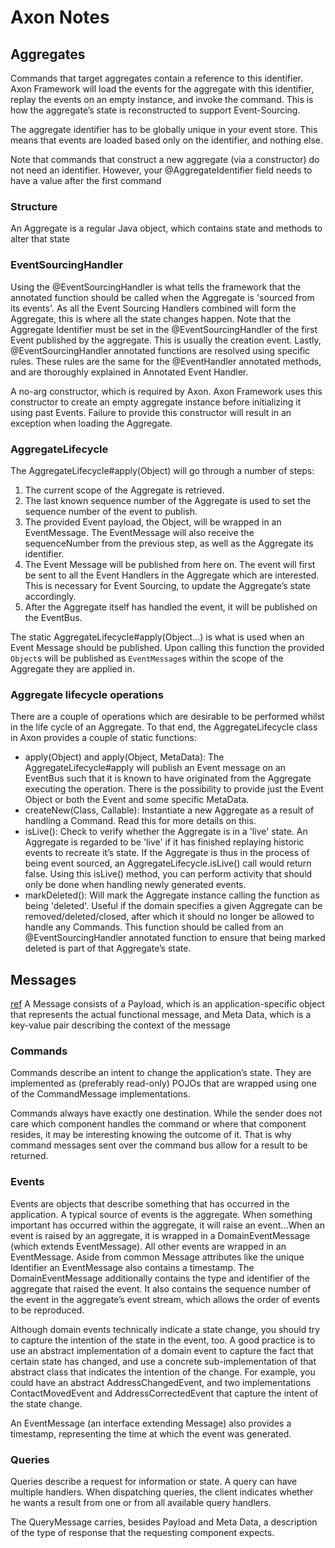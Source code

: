 # Axon Notes

## Aggregates

Commands that target aggregates contain a reference to this identifier. Axon Framework will load the events for the aggregate with this identifier, replay the events on an empty instance, and invoke the command. This is how the aggregate’s state is reconstructed to support Event-Sourcing.

The aggregate identifier has to be globally unique in your event store. This means that events are loaded based only on the identifier, and nothing else. 

Note that commands that construct a new aggregate (via a constructor) do not need an identifier. However, your @AggregateIdentifier field needs to have a value after the first command

### Structure 
An Aggregate is a regular Java object, which contains state and methods to alter that state

### EventSourcingHandler
Using the @EventSourcingHandler is what tells the framework that the annotated function should be called when the Aggregate is 'sourced from its events'. As all the Event Sourcing Handlers combined will form the Aggregate, this is where all the state changes happen. Note that the Aggregate Identifier must be set in the @EventSourcingHandler of the first Event published by the aggregate. This is usually the creation event. Lastly, @EventSourcingHandler annotated functions are resolved using specific rules. These rules are the same for the @EventHandler annotated methods, and are thoroughly explained in Annotated Event Handler.

A no-arg constructor, which is required by Axon. Axon Framework uses this constructor to create an empty aggregate instance before initializing it using past Events. Failure to provide this constructor will result in an exception when loading the Aggregate.

### AggregateLifecycle

The AggregateLifecycle#apply(Object) will go through a number of steps:

1. The current scope of the Aggregate is retrieved.
1. The last known sequence number of the Aggregate is used to set the sequence number of the event to publish.
1. The provided Event payload, the Object, will be wrapped in an EventMessage. The EventMessage will also receive the sequenceNumber from the previous step, as well as the Aggregate its identifier.
1. The Event Message will be published from here on. The event will first be sent to all the Event Handlers in the Aggregate which are interested. This is necessary for Event Sourcing, to update the Aggregate’s state accordingly.
1. After the Aggregate itself has handled the event, it will be published on the EventBus.

The static AggregateLifecycle#apply(Object…​) is what is used when an Event Message should be published. Upon calling this function the provided `Object`s will be published as `EventMessage`s within the scope of the Aggregate they are applied in.

### Aggregate lifecycle operations
There are a couple of operations which are desirable to be performed whilst in the life cycle of an Aggregate. To that end, the AggregateLifecycle class in Axon provides a couple of static functions:

 - apply(Object) and apply(Object, MetaData): The AggregateLifecycle#apply will publish an Event message on an EventBus such that it is known to have originated from the Aggregate executing the operation. There is the possibility to provide just the Event Object or both the Event and some specific MetaData.
- createNew(Class, Callable): Instantiate a new Aggregate as a result of handling a Command. Read this for more details on this.
- isLive(): Check to verify whether the Aggregate is in a 'live' state. An Aggregate is regarded to be 'live' if it has finished replaying historic events to recreate it’s state. If the Aggregate is thus in the process of being event sourced, an AggregateLifecycle.isLive() call would return false. Using this isLive() method, you can perform activity that should only be done when handling newly generated events.
- markDeleted(): Will mark the Aggregate instance calling the function as being 'deleted'. Useful if the domain specifies a given Aggregate can be removed/deleted/closed, after which it should no longer be allowed to handle any Commands. This function should be called from an @EventSourcingHandler annotated function to ensure that being marked deleted is part of that Aggregate’s state.

## Messages

[ref](https://docs.axoniq.io/axon-framework-reference/4.11/messaging-concepts)
A Message consists of a Payload, which is an application-specific object that represents the actual functional message, and Meta Data, which is a key-value pair describing the context of the message

### Commands
Commands describe an intent to change the application’s state. They are implemented as (preferably read-only) POJOs that are wrapped using one of the CommandMessage implementations.

Commands always have exactly one destination. While the sender does not care which component handles the command or where that component resides, it may be interesting knowing the outcome of it. That is why command messages sent over the command bus allow for a result to be returned.

### Events 
Events are objects that describe something that has occurred in the application. A typical source of events is the aggregate. When something important has occurred within the aggregate, it will raise an event...When an event is raised by an aggregate, it is wrapped in a DomainEventMessage (which extends EventMessage). All other events are wrapped in an EventMessage. Aside from common Message attributes like the unique Identifier an EventMessage also contains a timestamp. The DomainEventMessage additionally contains the type and identifier of the aggregate that raised the event. It also contains the sequence number of the event in the aggregate’s event stream, which allows the order of events to be reproduced.

Although domain events technically indicate a state change, you should try to capture the intention of the state in the event, too. A good practice is to use an abstract implementation of a domain event to capture the fact that certain state has changed, and use a concrete sub-implementation of that abstract class that indicates the intention of the change. For example, you could have an abstract AddressChangedEvent, and two implementations ContactMovedEvent and AddressCorrectedEvent that capture the intent of the state change.

An EventMessage (an interface extending Message) also provides a timestamp, representing the time at which the event was generated.

### Queries
Queries describe a request for information or state. A query can have multiple handlers. When dispatching queries, the client indicates whether he wants a result from one or from all available query handlers.

The QueryMessage carries, besides Payload and Meta Data, a description of the type of response that the requesting component expects.
